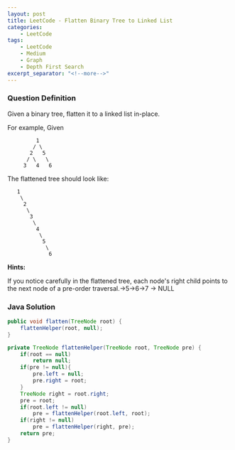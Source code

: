 ```yaml
---
layout: post
title: LeetCode - Flatten Binary Tree to Linked List
categories:
    - LeetCode
tags:
    - LeetCode
    - Medium
    - Graph
    - Depth First Search
excerpt_separator: "<!--more-->"
---
```


### Question Definition
Given a binary tree, flatten it to a linked list in-place.
<!--more-->

For example,
Given
```
         1
        / \
       2   5
      / \   \
     3   4   6
```
The flattened tree should look like:
```
   1
    \
     2
      \
       3
        \
         4
          \
           5
            \
             6
```
**Hints:**

If you notice carefully in the flattened tree, each node's right child points to the next node of a pre-order traversal.->5->6->7 -> NULL

### Java Solution
```java
public void flatten(TreeNode root) {
    flattenHelper(root, null);
}

private TreeNode flattenHelper(TreeNode root, TreeNode pre) {
    if(root == null)
        return null;
    if(pre != null){
        pre.left = null;
        pre.right = root;
    }
    TreeNode right = root.right;
    pre = root;
    if(root.left != null)
        pre = flattenHelper(root.left, root);
    if(right != null)
        pre = flattenHelper(right, pre);
    return pre;
}
```